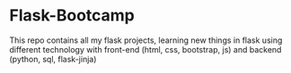 # Flask-Bootcamp
This repo contains all my flask projects, learning new things in flask using different technology with front-end (html, css, bootstrap, js) and backend (python, sql, flask-jinja)
